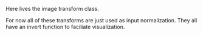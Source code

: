 Here lives the image transform class.

For now all of these transforms are just used as input normalization. They all have an invert function to faciliate visualization.